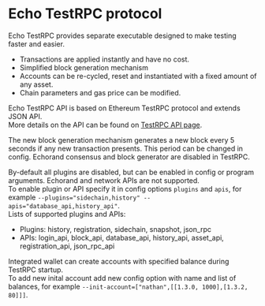 # Echo TestRPC protocol

Echo TestRPC provides separate executable designed to make testing faster and easier.

* Transactions are applied instantly and have no cost.
* Simplified block generation mechanism
* Accounts can be re-cycled, reset and instantiated with a fixed amount of any asset.
* Chain parameters and gas price can be modified.

Echo TestRPC API is based on Ethereum TestRPC protocol and extends JSON API.  
More details on the API can be found on [TestRPC API page](methods.md).

The new block generation mechanism generates a new block every 5 seconds if any new transaction presents. This period can be changed in config. Echorand consensus and block generator are disabled in TestRPC.

By-default all plugins are disabled, but can be enabled in config or program arguments. Echorand and network APIs are not supported.  
To enable plugin or API specify it in config options `plugins` and `apis`, for example `--plugins="sidechain,history" --apis="database_api,history_api"`.  
Lists of supported plugins and APIs:
- Plugins: history, registration, sidechain, snapshot, json_rpc
- APIs: login_api, block_api, database_api, history_api, asset_api, registration_api, json_rpc_api


Integrated wallet can create accounts with specified balance during TestRPC startup.  
To add new inital account add new config option with name and list of balances, for example `--init-account=["nathan",[[1.3.0, 1000],[1.3.2, 80]]]`.